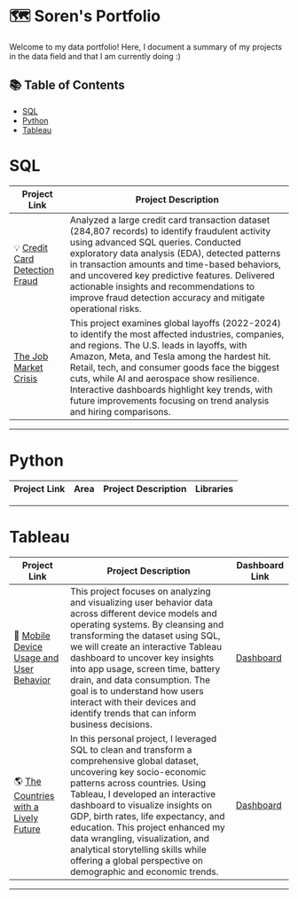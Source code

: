 # 🗺 Soren's Portfolio

Welcome to my data portfolio! Here, I document a summary of my projects in the data field and that I am currently doing :) 

## 📚 Table of Contents
- [SQL](#sql)
- [Python](#python)
- [Tableau](#tableau)

# SQL

| Project Link | Project Description | 
|---|---|
| 💡 [Credit Card Detection Fraud](https://github.com/katiehuangx/8-Week-SQL-Challenge) | Analyzed a large credit card transaction dataset (284,807 records) to identify fraudulent activity using advanced SQL queries. Conducted exploratory data analysis (EDA), detected patterns in transaction amounts and time-based behaviors, and uncovered key predictive features. Delivered actionable insights and recommendations to improve fraud detection accuracy and mitigate operational risks. | 
 | [The Job Market Crisis](https://github.com/SorenSmith/The-Job-Market-Crisis) | This project examines global layoffs (2022-2024) to identify the most affected industries, companies, and regions. The U.S. leads in layoffs, with Amazon, Meta, and Tesla among the hardest hit. Retail, tech, and consumer goods face the biggest cuts, while AI and aerospace show resilience. Interactive dashboards highlight key trends, with future improvements focusing on trend analysis and hiring comparisons. |

***

# Python

| Project Link | Area | Project Description | Libraries |    
|---|---|---|---|

***

# Tableau

| Project Link | Project Description | Dashboard Link |
|---|---|---|
| 📱 [Mobile Device Usage and User Behavior](https://github.com/SorenSmith/Mobile-Device-Usage-And-User-Behavior) | This project focuses on analyzing and visualizing user behavior data across different device models and operating systems. By cleansing and transforming the dataset using SQL, we will create an interactive Tableau dashboard to uncover key insights into app usage, screen time, battery drain, and data consumption. The goal is to understand how users interact with their devices and identify trends that can inform business decisions. | [Dashboard](https://public.tableau.com/app/profile/soren.smith/viz/MobileDeviceUsageandUserBehavior_17417366531850/Dashboard1) |
| 🌎 [The Countries with a Lively Future](https://github.com/SorenSmith/Global-Countries-Data-2023) |In this personal project, I leveraged SQL to clean and transform a comprehensive global dataset, uncovering key socio-economic patterns across countries. Using Tableau, I developed an interactive dashboard to visualize insights on GDP, birth rates, life expectancy, and education. This project enhanced my data wrangling, visualization, and analytical storytelling skills while offering a global perspective on demographic and economic trends. | [Dashboard](https://public.tableau.com/app/profile/soren.smith/viz/GlobalCountriesData2023/Dashboard) |

***
